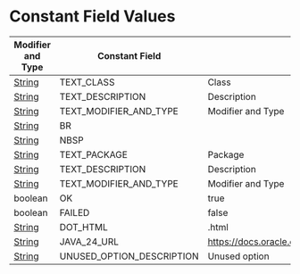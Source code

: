 # Constant Field Values
| Modifier and Type                                                                            | Constant Field            | Value                                               |
|----------------------------------------------------------------------------------------------|---------------------------|-----------------------------------------------------|
| [String](https://docs.oracle.com/en/java/javase/24/docs/api/java.base/java/lang/String.html) | TEXT_CLASS                | Class                                               |
| [String](https://docs.oracle.com/en/java/javase/24/docs/api/java.base/java/lang/String.html) | TEXT_DESCRIPTION          | Description                                         |
| [String](https://docs.oracle.com/en/java/javase/24/docs/api/java.base/java/lang/String.html) | TEXT_MODIFIER_AND_TYPE    | Modifier and Type                                   |
| [String](https://docs.oracle.com/en/java/javase/24/docs/api/java.base/java/lang/String.html) | BR                        | <br/>                                               |
| [String](https://docs.oracle.com/en/java/javase/24/docs/api/java.base/java/lang/String.html) | NBSP                      | &nbsp;                                              |
| [String](https://docs.oracle.com/en/java/javase/24/docs/api/java.base/java/lang/String.html) | TEXT_PACKAGE              | Package                                             |
| [String](https://docs.oracle.com/en/java/javase/24/docs/api/java.base/java/lang/String.html) | TEXT_DESCRIPTION          | Description                                         |
| [String](https://docs.oracle.com/en/java/javase/24/docs/api/java.base/java/lang/String.html) | TEXT_MODIFIER_AND_TYPE    | Modifier and Type                                   |
| boolean                                                                                      | OK                        | true                                                |
| boolean                                                                                      | FAILED                    | false                                               |
| [String](https://docs.oracle.com/en/java/javase/24/docs/api/java.base/java/lang/String.html) | DOT_HTML                  | .html                                               |
| [String](https://docs.oracle.com/en/java/javase/24/docs/api/java.base/java/lang/String.html) | JAVA_24_URL               | https://docs.oracle.com/en/java/javase/24/docs/api/ |
| [String](https://docs.oracle.com/en/java/javase/24/docs/api/java.base/java/lang/String.html) | UNUSED_OPTION_DESCRIPTION | Unused option                                       |
